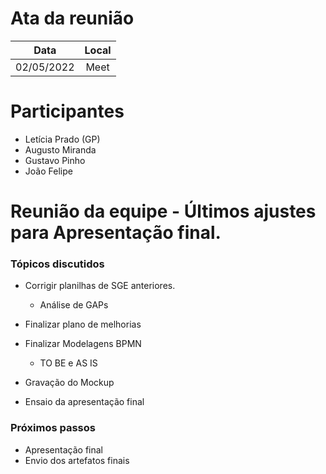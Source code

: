 # Ata da reunião

| Data | Local |
|:---:|:---:|
| 02/05/2022 | Meet |

# Participantes

* Letícia Prado (GP)
* Augusto Miranda
* Gustavo Pinho
* João Felipe

# Reunião da equipe - Últimos ajustes para Apresentação final.

### Tópicos discutidos

* Corrigir planilhas de SGE anteriores.
    * Análise de GAPs

* Finalizar plano de melhorias

* Finalizar Modelagens BPMN
    * TO BE e AS IS

* Gravação do Mockup

* Ensaio da apresentação final

### Próximos passos

* Apresentação final
* Envio dos artefatos finais